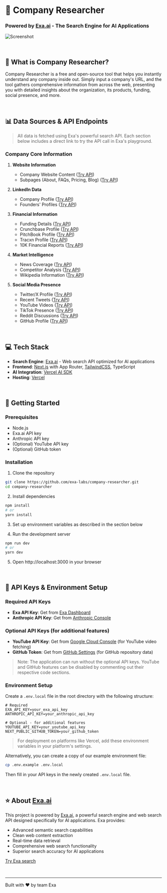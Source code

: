 # 🔎 Company Researcher
### Powered by [Exa.ai](https://exa.ai) - The Search Engine for AI Applications

![Screenshot](https://companyresearcher.exa.ai/opengraph-image.jpg)

<br>

## 🎯 What is Company Researcher?

Company Researcher is a free and open-source tool that helps you instantly understand any company inside out. Simply input a company's URL, and the tool gathers comprehensive information from across the web, presenting you with detailed insights about the organization, its products, funding, social presence, and more.

<br>

## 📊 Data Sources & API Endpoints
> All data is fetched using Exa's powerful search API. Each section below includes a direct link to try the API call in Exa's playground.

### Company Core Information
1. **Website Information**
   - Company Website Content ([Try API](https://dashboard.exa.ai/playground/get-contents?filters=%7B%22ids%22%3A%5B%22https%3A%2F%2Fexa.ai%22%5D%2C%22text%22%3A%22true%22%2C%22summary%22%3Atrue%7D))
   - Subpages (About, FAQs, Pricing, Blog) ([Try API](https://dashboard.exa.ai/playground/search?q=exa.ai&c=company&filters=%7B%22type%22%3A%22neural%22%2C%22text%22%3A%22true%22%2C%22numResults%22%3A1%2C%22livecrawl%22%3A%22always%22%2C%22subpages%22%3A10%2C%22subpageTarget%22%3A%5B%22about%22%2C%22pricing%22%2C%22faq%22%2C%22blog%22%5D%2C%22includeDomains%22%3A%5B%22exa.ai%22%5D%7D))

2. **LinkedIn Data**
   - Company Profile ([Try API](https://dashboard.exa.ai/playground/search?q=https%3A%2F%2Fexa.ai%20Linkedin%20profile%3A&filters=%7B%22type%22%3A%22keyword%22%2C%22text%22%3A%22true%22%2C%22numResults%22%3A1%2C%22livecrawl%22%3A%22always%22%7D))
   - Founders' Profiles ([Try API](https://dashboard.exa.ai/playground/search?q=exa.ai%20founder%27s%20Linkedin%20page%3A&filters=%7B%22type%22%3A%22keyword%22%2C%22numResults%22%3A5%2C%22includeDomains%22%3A%5B%22linkedin.com%22%5D%7D))

3. **Financial Information**
   - Funding Details ([Try API](https://dashboard.exa.ai/playground/search?q=exa.ai%20Funding%3A&filters=%7B%22type%22%3A%22keyword%22%2C%22text%22%3A%22true%22%2C%22numResults%22%3A1%2C%22livecrawl%22%3A%22always%22%2C%22summary%22%3A%7B%22query%22%3A%22Tell%20me%20all%20about%20the%20funding%20(and%20if%20available%2C%20the%20valuation)%20of%20this%20company%20in%20detail.%20Do%20not%20tell%20me%20about%20the%20company%2C%20just%20give%20all%20the%20funding%20information%20in%20detail.%20If%20funding%20or%20valuation%20info%20is%20not%20preset%2C%20just%20reply%20with%20one%20word%20%5C%22NO%5C%22.%22%7D%2C%22includeText%22%3A%5B%22exa.ai%22%5D%7D))
   - Crunchbase Profile ([Try API](https://dashboard.exa.ai/playground/search?q=exa.ai%20crunchbase%20profile%3A&filters=%7B%22type%22%3A%22keyword%22%2C%22numResults%22%3A1%2C%22includeText%22%3A%5B%22exa.ai%22%5D%2C%22includeDomains%22%3A%5B%22crunchbase.com%22%5D%7D))
   - PitchBook Profile ([Try API](https://dashboard.exa.ai/playground/search?q=exa.ai%20pitchbook%20profile%3A&filters=%7B%22type%22%3A%22keyword%22%2C%22numResults%22%3A1%2C%22includeText%22%3A%5B%22exa.ai%22%5D%2C%22includeDomains%22%3A%5B%22pitchbook.com%22%5D%7D))
   - Tracxn Profile ([Try API](https://dashboard.exa.ai/playground/search?q=exa.ai%20tracxn%20profile%3A&filters=%7B%22type%22%3A%22keyword%22%2C%22numResults%22%3A1%2C%22includeDomains%22%3A%5B%22tracxn.com%22%5D%2C%22includeText%22%3A%5B%22exa.ai%22%5D%7D))
   - 10K Financial Reports ([Try API](https://dashboard.exa.ai/playground/search?q=airbnb.com%2010k%20financial%20report%3A&c=financial%20report&filters=%7B%22type%22%3A%22keyword%22%2C%22livecrawl%22%3A%22always%22%2C%22text%22%3A%22true%22%2C%22includeText%22%3A%5B%22airbnb.com%22%5D%7D))

4. **Market Intelligence**
   - News Coverage ([Try API](https://dashboard.exa.ai/playground/search?q=https%3A%2F%2Fexa.ai%20News%3A&c=news&filters=%7B%22type%22%3A%22keyword%22%2C%22text%22%3A%22true%22%2C%22livecrawl%22%3A%22always%22%2C%22includeText%22%3A%5B%22exa.ai%22%5D%7D))
   - Competitor Analysis ([Try API](https://dashboard.exa.ai/playground/search?q=web%20search%20API&filters=%7B%22type%22%3A%22neural%22%2C%22useAutoprompt%22%3Atrue%2C%22text%22%3A%22true%22%2C%22summary%22%3A%7B%22query%22%3A%22Explain%20in%20one%2Ftwo%20lines%20what%20does%20this%20company%20do%20in%20simple%20english.%20Don%27t%20use%20any%20diffcult%20words.%22%7D%2C%22livecrawl%22%3A%22always%22%2C%22excludeDomains%22%3A%5B%22exa.ai%22%5D%7D))
   - Wikipedia Information ([Try API](https://dashboard.exa.ai/playground/search?q=openai.com%20company%20wikipedia%20page%3A&filters=%7B%22type%22%3A%22keyword%22%2C%22numResults%22%3A1%2C%22includeDomains%22%3A%5B%22wikipedia.org%22%5D%2C%22includeText%22%3A%5B%22openai.com%22%5D%2C%22text%22%3A%22true%22%7D))

5. **Social Media Presence**
   - Twitter/X Profile ([Try API](https://dashboard.exa.ai/playground/search?q=exa.ai%20Twitter%20(X)%20profile%3A&filters=%7B%22type%22%3A%22keyword%22%2C%22numResults%22%3A1%2C%22text%22%3A%22true%22%2C%22livecrawl%22%3A%22always%22%2C%22includeDomains%22%3A%5B%22x.com%22%2C%22twitter.com%22%5D%2C%22includeText%22%3A%5B%22exa.ai%22%5D%7D))
   - Recent Tweets ([Try API](https://dashboard.exa.ai/playground/search?q=from%3Aexaailabs&c=tweet&filters=%7B%22type%22%3A%22keyword%22%2C%22text%22%3A%22true%22%2C%22livecrawl%22%3A%22always%22%2C%22numResults%22%3A100%2C%22includeDomains%22%3A%5B%22twitter.com%22%2C%22x.com%22%5D%2C%22includeText%22%3A%5B%22exaailabs%22%5D%7D))
   - YouTube Videos ([Try API](https://dashboard.exa.ai/playground/search?q=exa.ai&filters=%7B%22type%22%3A%22keyword%22%2C%22includeDomains%22%3A%5B%22youtube.com%22%5D%2C%22numResults%22%3A10%2C%22includeText%22%3A%5B%22exa.ai%22%5D%7D))
   - TikTok Presence ([Try API](https://dashboard.exa.ai/playground/search?q=exa.ai%20Tiktok%3A&filters=%7B%22type%22%3A%22keyword%22%2C%22numResults%22%3A1%2C%22includeDomains%22%3A%5B%22tiktok.com%22%5D%2C%22includeText%22%3A%5B%22exa.ai%22%5D%7D))
   - Reddit Discussions ([Try API](https://dashboard.exa.ai/playground/search?q=exa.ai&filters=%7B%22type%22%3A%22keyword%22%2C%22includeDomains%22%3A%5B%22reddit.com%22%5D%2C%22includeText%22%3A%5B%22exa.ai%22%5D%7D))
   - GitHub Profile ([Try API](https://dashboard.exa.ai/playground/search?q=exa.ai%20Github%3A&filters=%7B%22type%22%3A%22keyword%22%2C%22numResults%22%3A1%2C%22includeDomains%22%3A%5B%22github.com%22%5D%7D))

<br>

## 💻 Tech Stack
- **Search Engine**: [Exa.ai](https://exa.ai) - Web search API optimized for AI applications
- **Frontend**: [Next.js](https://nextjs.org/docs) with App Router, [TailwindCSS](https://tailwindcss.com), TypeScript
- **AI Integration**: [Vercel AI SDK](https://sdk.vercel.ai/docs/ai-sdk-core)
- **Hosting**: [Vercel](https://vercel.com/)

<br>

## 🚀 Getting Started

### Prerequisites
- Node.js
- Exa.ai API key
- Anthropic API key
- (Optional) YouTube API key
- (Optional) GitHub token

### Installation

1. Clone the repository
```bash
git clone https://github.com/exa-labs/company-researcher.git
cd company-researcher
```

2. Install dependencies
```bash
npm install
# or
yarn install
```

3. Set up environment variables as described in the section below

4. Run the development server
```bash
npm run dev
# or
yarn dev
```

5. Open http://localhost:3000 in your browser

<br>

## 🔑 API Keys & Environment Setup

### Required API Keys
* **Exa API Key**: Get from [Exa Dashboard](https://dashboard.exa.ai/api-keys)
* **Anthropic API Key**: Get from [Anthropic Console](https://console.anthropic.com/)

### Optional API Keys (for additional features)
* **YouTube API Key**: Get from [Google Cloud Console](https://console.cloud.google.com/apis/credentials) (for YouTube video fetching)
* **GitHub Token**: Get from [GitHub Settings](https://github.com/settings/tokens) (for GitHub repository data)

> Note: The application can run without the optional API keys. YouTube and GitHub features can be disabled by commenting out their respective code sections.

### Environment Setup

Create a `.env.local` file in the root directory with the following structure:

```env
# Required
EXA_API_KEY=your_exa_api_key
ANTHROPIC_API_KEY=your_anthropic_api_key

# Optional - for additional features
YOUTUBE_API_KEY=your_youtube_api_key
NEXT_PUBLIC_GITHUB_TOKEN=your_github_token
```

> For deployment on platforms like Vercel, add these environment variables in your platform's settings.

Alternatively, you can create a copy of our example environment file:
```bash
cp .env.example .env.local
```
Then fill in your API keys in the newly created `.env.local` file.

<br>

## ⭐ About [Exa.ai](https://exa.ai)

This project is powered by [Exa.ai](https://exa.ai), a powerful search engine and web search API designed specifically for AI applications. Exa provides:

* Advanced semantic search capabilities
* Clean web content extraction
* Real-time data retrieval
* Comprehensive web search functionality
* Superior search accuracy for AI applications

[Try Exa search](https://exa.ai/search)

<br>

---

Built with ❤️ by team Exa
